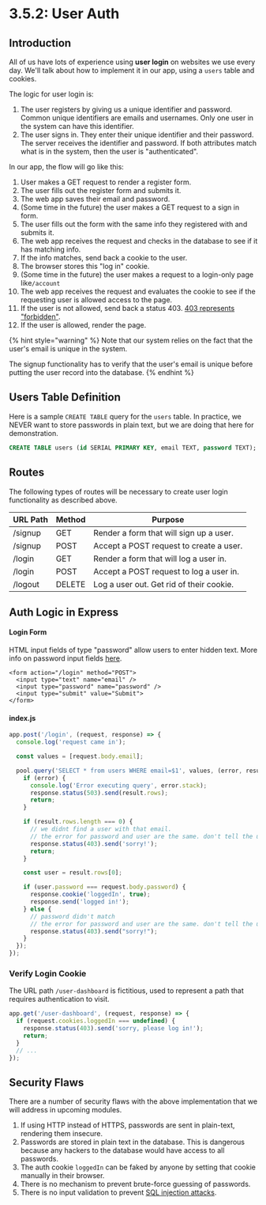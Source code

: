 # 3.5.2: User Auth

## Introduction

All of us have lots of experience using **user login** on websites we use every day. We'll talk about how to implement it in our app, using a `users` table and cookies.

The logic for user login is:

1. The user registers by giving us a unique identifier and password. Common unique identifiers are emails and usernames. Only one user in the system can have this identifier.
2. The user signs in. They enter their unique identifier and their password. The server receives the identifier and password. If both attributes match what is in the system, then the user is "authenticated".

In our app, the flow will go like this:

1. User makes a GET request to render a register form.
2. The user fills out the register form and submits it.
3. The web app saves their email and password.
4. (Some time in the future) the user makes a GET request to a sign in form.
5. The user fills out the form with the same info they registered with and submits it.
6. The web app receives the request and checks in the database to see if it has matching info.
7. If the info matches, send back a cookie to the user.
8. The browser stores this "log in" cookie.
9. (Some time in the future) the user makes a request to a login-only page like`/account`
10. The web app receives the request and evaluates the cookie to see if the requesting user is allowed access to the page.
11. If the user is not allowed, send back a status 403. [403 represents "forbidden"](https://en.wikipedia.org/wiki/HTTP\_403).
12. If the user is allowed, render the page.

{% hint style="warning" %}
Note that our system relies on the fact that the user's email is unique in the system.

The signup functionality has to verify that the user's email is unique before putting the user record into the database.
{% endhint %}

## Users Table Definition

Here is a sample `CREATE TABLE` query for the `users` table. In practice, we NEVER want to store passwords in plain text, but we are doing that here for demonstration.

```sql
CREATE TABLE users (id SERIAL PRIMARY KEY, email TEXT, password TEXT);
```

## Routes

The following types of routes will be necessary to create user login functionality as described above.

| URL Path | Method | Purpose                                  |
| -------- | ------ | ---------------------------------------- |
| /signup  | GET    | Render a form that will sign up a user.  |
| /signup  | POST   | Accept a POST request to create a user.  |
| /login   | GET    | Render a form that will log a user in.   |
| /login   | POST   | Accept a POST request to log a user in.  |
| /logout  | DELETE | Log a user out. Get rid of their cookie. |

## Auth Logic in Express

#### Login Form

HTML input fields of type "password" allow users to enter hidden text. More info on password input fields [here](https://developer.mozilla.org/en-US/docs/Web/HTML/Element/input/password#:\~:text=elements%20of%20type%20password,dot%20\(%22%E2%80%A2%22\).).

```markup
<form action="/login" method="POST">
  <input type="text" name="email" />
  <input type="password" name="password" />
  <input type="submit" value="Submit">
</form> 
```

#### index.js

```javascript
app.post('/login', (request, response) => {
  console.log('request came in');

  const values = [request.body.email];

  pool.query('SELECT * from users WHERE email=$1', values, (error, result) => {
    if (error) {
      console.log('Error executing query', error.stack);
      response.status(503).send(result.rows);
      return;
    }

    if (result.rows.length === 0) {
      // we didnt find a user with that email.
      // the error for password and user are the same. don't tell the user which error they got for security reasons, otherwise people can guess if a person is a user of a given service.
      response.status(403).send('sorry!');
      return;
    }

    const user = result.rows[0];

    if (user.password === request.body.password) {
      response.cookie('loggedIn', true);
      response.send('logged in!');
    } else {
      // password didn't match
      // the error for password and user are the same. don't tell the user which error they got for security reasons, otherwise people can guess if a person is a user of a given service.
      response.status(403).send("sorry!");
    }
  });
});
```

### Verify Login Cookie

The URL path `/user-dashboard` is fictitious, used to represent a path that requires authentication to visit.

```javascript
app.get('/user-dashboard', (request, response) => {
  if (request.cookies.loggedIn === undefined) {
    response.status(403).send('sorry, please log in!');
    return;
  }
  // ...
});
```

## Security Flaws

There are a number of security flaws with the above implementation that we will address in upcoming modules.

1. If using HTTP instead of HTTPS, passwords are sent in plain-text, rendering them insecure.
2. Passwords are stored in plain text in the database. This is dangerous because any hackers to the database would have access to all passwords.
3. The auth cookie `loggedIn` can be faked by anyone by setting that cookie manually in their browser. 
4. There is no mechanism to prevent brute-force guessing of passwords.
5. There is no input validation to prevent [SQL injection attacks](https://www.ptsecurity.com/ww-en/analytics/knowledge-base/how-to-prevent-sql-injection-attacks/).
